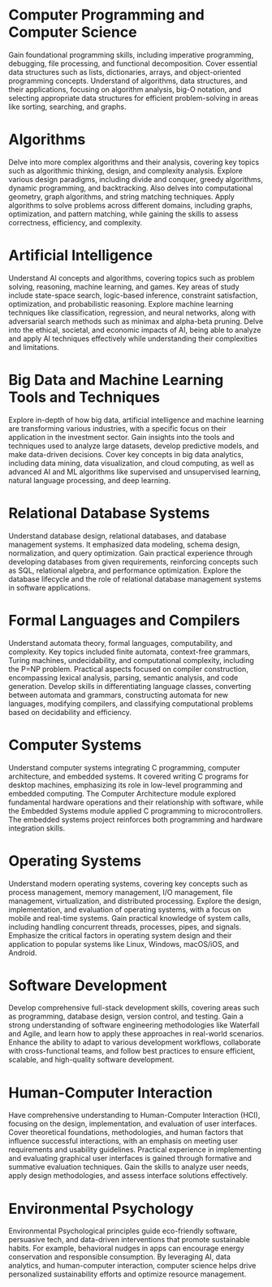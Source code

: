 
# Computer Programming and Computer Science
Gain foundational programming skills, including imperative programming, debugging, file processing, and functional decomposition. Cover essential data structures such as lists, dictionaries, arrays, and object-oriented programming concepts. Understand of algorithms, data structures, and their applications, focusing on algorithm analysis, big-O notation, and selecting appropriate data structures for efficient problem-solving in areas like sorting, searching, and graphs.
<br>



# Algorithms
Delve into more complex algorithms and their analysis, covering key topics such as algorithmic thinking, design, and complexity analysis. Explore various design paradigms, including divide and conquer, greedy algorithms, dynamic programming, and backtracking. Also delves into computational geometry, graph algorithms, and string matching techniques. Apply algorithms to solve problems across different domains, including graphs, optimization, and pattern matching, while gaining the skills to assess correctness, efficiency, and complexity.
<br>



# Artificial Intelligence
Understand AI concepts and algorithms, covering topics such as problem solving, reasoning, machine learning, and games. Key areas of study include state-space search, logic-based inference, constraint satisfaction, optimization, and probabilistic reasoning. Explore machine learning techniques like classification, regression, and neural networks, along with adversarial search methods such as minimax and alpha-beta pruning. Delve into the ethical, societal, and economic impacts of AI, being able to analyze and apply AI techniques effectively while understanding their complexities and limitations.
<br>



# Big Data and Machine Learning Tools and Techniques
Explore in-depth of how big data, artificial intelligence and machine learning are transforming various industries, with a specific focus on their application in the investment sector. Gain insights into the tools and techniques used to analyze large datasets, develop predictive models, and make data-driven decisions. Cover key concepts in big data analytics, including data mining, data visualization, and cloud computing, as well as advanced AI and ML algorithms like supervised and unsupervised learning, natural language processing, and deep learning. 
<br>



# Relational Database Systems
Understand database design, relational databases, and database management systems. It emphasized data modeling, schema design, normalization, and query optimization. Gain practical experience through developing databases from given requirements, reinforcing concepts such as SQL, relational algebra, and performance optimization. Explore the database lifecycle and the role of relational database management systems in software applications.
<br>



# Formal Languages and Compilers
Understand automata theory, formal languages, computability, and complexity. Key topics included finite automata, context-free grammars, Turing machines, undecidability, and computational complexity, including the P=NP problem. Practical aspects focused on compiler construction, encompassing lexical analysis, parsing, semantic analysis, and code generation. Develop skills in differentiating language classes, converting between automata and grammars, constructing automata for new languages, modifying compilers, and classifying computational problems based on decidability and efficiency.
<br>



# Computer Systems
Understand computer systems integrating C programming, computer architecture, and embedded systems. It covered writing C programs for desktop machines, emphasizing its role in low-level programming and embedded computing. The Computer Architecture module explored fundamental hardware operations and their relationship with software, while the Embedded Systems module applied C programming to microcontrollers. The embedded systems project reinforces both programming and hardware integration skills.
<br>



# Operating Systems
Understand modern operating systems, covering key concepts such as process management, memory management, I/O management, file management, virtualization, and distributed processing. Explore the design, implementation, and evaluation of operating systems, with a focus on mobile and real-time systems. Gain practical knowledge of system calls, including handling concurrent threads, processes, pipes, and signals. Emphasize the critical factors in operating system design and their application to popular systems like Linux, Windows, macOS/iOS, and Android.
<br>


# Software Development
Develop comprehensive full-stack development skills, covering areas such as programming, database design, version control, and testing. Gain a strong understanding of software engineering methodologies like Waterfall and Agile, and learn how to apply these approaches in real-world scenarios. Enhance the ability to adapt to various development workflows, collaborate with cross-functional teams, and follow best practices to ensure efficient, scalable, and high-quality software development.
<br>



# Human-Computer Interaction
Have comprehensive understanding to Human-Computer Interaction (HCI), focusing on the design, implementation, and evaluation of user interfaces. Cover theoretical foundations, methodologies, and human factors that influence successful interactions, with an emphasis on meeting user requirements and usability guidelines. Practical experience in implementing and evaluating graphical user interfaces is gained through formative and summative evaluation techniques. Gain the skills to analyze user needs, apply design methodologies, and assess interface solutions effectively.
<br>



# Environmental Psychology
Environmental Psychological principles guide eco-friendly software, persuasive tech, and data-driven interventions that promote sustainable habits. For example, behavioral nudges in apps can encourage energy conservation and responsible consumption. By leveraging AI, data analytics, and human-computer interaction, computer science helps drive personalized sustainability efforts and optimize resource management.
<br>